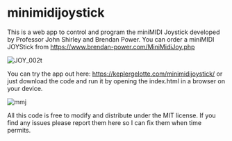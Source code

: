# minimidijoystick
This is a web app to control and program the miniMIDI Joystick developed by Professor John Shirley and Brendan Power. You can order a miniMIDI JOYStick from https://www.brendan-power.com/MiniMidiJoy.php

![JOY_002t](https://user-images.githubusercontent.com/29983796/149365324-ae50a19b-8e3e-45f8-aa7f-20c6c0f16c5f.jpg)

You can try the app out here: https://keplergelotte.com/minimidijoystick/ or just download the code and run it by opening the index.html in a browser on your device.

![mmj](https://user-images.githubusercontent.com/29983796/149282307-ae0c3a57-2b68-481b-82f7-6a92b4bed947.png)


All this code is free to modify and distribute under the MIT license. If you find any issues please report them here so I can fix them when time permits.
